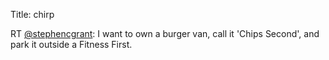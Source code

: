 Title: chirp

RT <a href="http://twitter.com/stephencgrant">@stephencgrant</a>: I want to own a burger van, call it 'Chips Second', and park it outside a Fitness First.
